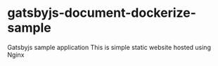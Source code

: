 # gatsbyjs-document-dockerize-sample
Gatsbyjs sample application
This is simple static website hosted using Nginx
